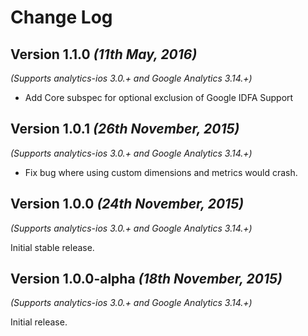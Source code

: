 Change Log
==========

Version 1.1.0 *(11th May, 2016)*
-------------------------------------------
*(Supports analytics-ios 3.0.+ and Google Analytics 3.14.+)*

 * Add Core subspec for optional exclusion of Google IDFA Support

Version 1.0.1 *(26th November, 2015)*
-------------------------------------------
*(Supports analytics-ios 3.0.+ and Google Analytics 3.14.+)*

 * Fix bug where using custom dimensions and metrics would crash.

Version 1.0.0 *(24th November, 2015)*
-------------------------------------------
*(Supports analytics-ios 3.0.+ and Google Analytics 3.14.+)*

Initial stable release.


Version 1.0.0-alpha *(18th November, 2015)*
-------------------------------------------
*(Supports analytics-ios 3.0.+ and Google Analytics 3.14.+)*

Initial release.
